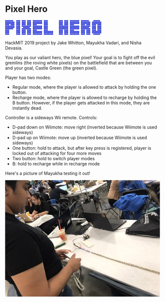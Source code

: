# Pixel Hero

![Pixel Hero logo](https://github.com/ndevasia/rad-LED/blob/master/images/pixelhero.png)

HackMIT 2019 project by Jake Whitton, Mayukha Vadari, and Nisha Devasia.

You play as our valiant hero, the blue pixel! Your goal is to fight off the evil gremlins (the roving white pixels) on the battlefield that are between you and your goal, Castle Green (the green pixel). 

Player has two modes:
- Regular mode, where the player is allowed to attack by holding the one button.
- Recharge mode, where the player is allowed to recharge by holding the B button. However, if the player gets attacked in this mode, they are instantly dead.

Controller is a sideways Wii remote.
Controls:
- D-pad down on Wiimote: move right (inverted because Wiimote is used sideways)
- D-pad up on Wiimote: move up (inverted because Wiimote is used sideways)
- One button: hold to attack, but after key press is registered, player is locked out of attacking for four more moves
- Two button: hold to switch player modes
- B: hold to recharge while in recharge mode

Here's a picture of Mayukha testing it out! 

![Image of Pixel Hero](https://github.com/ndevasia/rad-LED/blob/master/images/hackmit.jpeg)
